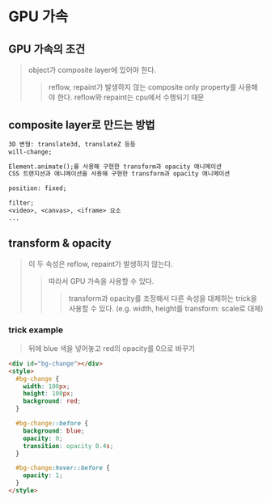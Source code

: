 # GPU 가속

## GPU 가속의 조건

> object가 composite layer에 있어야 한다.
>
> > reflow, repaint가 발생하지 않는 composite only property를 사용해야 한다.
> > reflow와 repaint는 cpu에서 수행되기 때문

## composite layer로 만드는 방법

```txt
3D 변형: translate3d, translateZ 등등
will-change;

Element.animate();를 사용해 구현한 transform과 opacity 애니메이션
CSS 트랜지션과 애니메이션을 사용해 구현한 transform과 opacity 애니메이션

position: fixed;

filter;
<video>, <canvas>, <iframe> 요소
...
```

## transform & opacity

> 이 두 속성은 reflow, repaint가 발생하지 않는다.
>
> > 따라서 GPU 가속을 사용할 수 있다.
> >
> > > transform과 opacity를 조정해서 다른 속성을 대체하는 trick을 사용할 수 있다.
> > > (e.g. width, height를 transform: scale로 대체)

### trick example

> 뒤에 blue 색을 넣어놓고 red의 opacity를 0으로 바꾸기

```html
<div id="bg-change"></div>
<style>
  #bg-change {
    width: 100px;
    height: 100px;
    background: red;
  }

  #bg-change::before {
    background: blue;
    opacity: 0;
    transition: opacity 0.4s;
  }

  #bg-change:hover::before {
    opacity: 1;
  }
</style>
```
